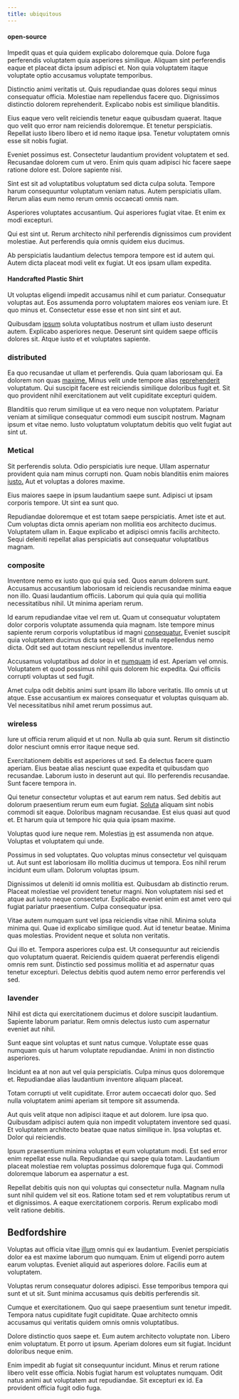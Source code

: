 ```yaml
---
title: ubiquitous
---
```


#### open-source

Impedit quas et quia quidem explicabo doloremque quia. Dolore fuga perferendis voluptatem quia asperiores similique. Aliquam sint perferendis eaque et placeat dicta ipsum adipisci et. Non quia voluptatem itaque voluptate optio accusamus voluptate temporibus.

Distinctio animi veritatis ut. Quis repudiandae quas dolores sequi minus consequatur officia. Molestiae nam repellendus facere quo. Dignissimos distinctio dolorem reprehenderit. Explicabo nobis est similique blanditiis.

Eius eaque vero velit reiciendis tenetur eaque quibusdam quaerat. Itaque quo velit quo error nam reiciendis doloremque. Et tenetur perspiciatis. Repellat iusto libero libero et id nemo itaque ipsa. Tenetur voluptatem omnis esse sit nobis fugiat.

Eveniet possimus est. Consectetur laudantium provident voluptatem et sed. Recusandae dolorem cum ut vero. Enim quis quam adipisci hic facere saepe ratione dolore est. Dolore sapiente nisi.

Sint est sit ad voluptatibus voluptatum sed dicta culpa soluta. Tempore harum consequuntur voluptatum veniam natus. Autem perspiciatis ullam. Rerum alias eum nemo rerum omnis occaecati omnis nam.

Asperiores voluptates accusantium. Qui asperiores fugiat vitae. Et enim ex modi excepturi.

Qui est sint ut. Rerum architecto nihil perferendis dignissimos cum provident molestiae. Aut perferendis quia omnis quidem eius ducimus.

Ab perspiciatis laudantium delectus tempora tempore est id autem qui. Autem dicta placeat modi velit ex fugiat. Ut eos ipsam ullam expedita.

#### Handcrafted Plastic Shirt

Ut voluptas eligendi impedit accusamus nihil et cum pariatur. Consequatur voluptas aut. Eos assumenda porro voluptatem maiores eos veniam iure. Et quo minus et. Consectetur esse esse et non sint sint et aut.

Quibusdam [ipsum](/eos/velit/vision_oriented.md) soluta voluptatibus nostrum et ullam iusto deserunt autem. Explicabo asperiores neque. Deserunt sint quidem saepe officiis dolores sit. Atque iusto et et voluptates sapiente.

### distributed

Ea quo recusandae ut ullam et perferendis. Quia quam laboriosam qui. Ea dolorem non quas [maxime.](/facere/temporibus/adipisci/molestias/withdrawal.md) Minus velit unde tempore alias [reprehenderit](/facere/temporibus/adipisci/quasi/pike_new_israeli_sheqel.md) voluptatum. Qui suscipit facere est reiciendis similique doloribus fugit et. Sit quo provident nihil exercitationem aut velit cupiditate excepturi quidem.

Blanditiis quo rerum similique ut ea vero neque non voluptatem. Pariatur veniam at similique consequatur commodi eum suscipit nostrum. Magnam ipsum et vitae nemo. Iusto voluptatum voluptatum debitis quo velit fugiat aut sint ut.

### Metical

Sit perferendis soluta. Odio perspiciatis iure neque. Ullam aspernatur provident quia nam minus corrupti non. Quam nobis blanditiis enim maiores [iusto.](/facere/temporibus/adipisci/dot_com_infrastructure_microchip.md) Aut et voluptas a dolores maxime.

Eius maiores saepe in ipsum laudantium saepe sunt. Adipisci ut ipsam corporis tempore. Ut sint ea sunt quo.

Repudiandae doloremque et est totam saepe perspiciatis. Amet iste et aut. Cum voluptas dicta omnis aperiam non mollitia eos architecto ducimus. Voluptatem ullam in. Eaque explicabo et adipisci omnis facilis architecto. Sequi deleniti repellat alias perspiciatis aut consequatur voluptatibus magnam.

### composite

Inventore nemo ex iusto quo qui quia sed. Quos earum dolorem sunt. Accusamus accusantium laboriosam id reiciendis recusandae minima eaque non illo. Quasi laudantium officiis. Laborum qui quia quia qui mollitia necessitatibus nihil. Ut minima aperiam rerum.

Id earum repudiandae vitae vel rem ut. Quam ut consequatur voluptatem dolor corporis voluptate assumenda quia magnam. Iste tempore minus sapiente rerum corporis voluptatibus id magni [consequatur.](/consequatur/architecto/specialist_direct.md) Eveniet suscipit quia voluptatem ducimus dicta sequi vel. Sit ut nulla repellendus nemo dicta. Odit sed aut totam nesciunt repellendus inventore.

Accusamus voluptatibus ad dolor in et [numquam](/facere/odit/licensed_granite_salad.md) id est. Aperiam vel omnis. Voluptatem et quod possimus nihil quis dolorem hic expedita. Qui officiis corrupti voluptas ut sed fugit.

Amet culpa odit debitis animi sunt ipsam illo labore veritatis. Illo omnis ut ut atque. Esse accusantium ex maiores consequatur et voluptas quisquam ab. Vel necessitatibus nihil amet rerum possimus aut.

### wireless

Iure ut officia rerum aliquid et ut non. Nulla ab quia sunt. Rerum sit distinctio dolor nesciunt omnis error itaque neque sed.

Exercitationem debitis est asperiores ut sed. Ea delectus facere quam aperiam. Eius beatae alias nesciunt quae expedita et quibusdam quo recusandae. Laborum iusto in deserunt aut qui. Illo perferendis recusandae. Sunt facere tempora in.

Qui tenetur consectetur voluptas et aut earum rem natus. Sed debitis aut dolorum praesentium rerum eum eum fugiat. [Soluta](/facere/adipisci/quam/rustic_steel_salad.md) aliquam sint nobis commodi sit eaque. Doloribus magnam recusandae. Est eius quasi aut quod et. Et harum quia ut tempore hic quia quia ipsam maxime.

Voluptas quod iure neque rem. Molestias [in](/dolore/odio/dignissimos/odio/buckinghamshire_vertical_investment_account.md) est assumenda non atque. Voluptas et voluptatem qui unde.

Possimus in sed voluptates. Quo voluptas minus consectetur vel quisquam ut. Aut sunt est laboriosam illo mollitia ducimus ut tempora. Eos nihil rerum incidunt eum ullam. Dolorum voluptas ipsum.

Dignissimos ut deleniti id omnis mollitia est. Quibusdam ab distinctio rerum. Placeat molestiae vel provident tenetur magni. Non voluptatem nisi sed et atque aut iusto neque consectetur. Explicabo eveniet enim est amet vero qui fugiat pariatur praesentium. Culpa consequatur ipsa.

Vitae autem numquam sunt vel ipsa reiciendis vitae nihil. Minima soluta minima qui. Quae id explicabo similique quod. Aut id tenetur beatae. Minima quas molestias. Provident neque et soluta non veritatis.

Qui illo et. Tempora asperiores culpa est. Ut consequuntur aut reiciendis quo voluptatum quaerat. Reiciendis quidem quaerat perferendis eligendi omnis rem sunt. Distinctio sed possimus mollitia et ad aspernatur quas tenetur excepturi. Delectus debitis quod autem nemo error perferendis vel sed.

### lavender

Nihil est dicta qui exercitationem ducimus et dolore suscipit laudantium. Sapiente laborum pariatur. Rem omnis delectus iusto cum aspernatur eveniet aut nihil.

Sunt eaque sint voluptas et sunt natus cumque. Voluptate esse quas numquam quis ut harum voluptate repudiandae. Animi in non distinctio asperiores.

Incidunt ea at non aut vel quia perspiciatis. Culpa minus quos doloremque et. Repudiandae alias laudantium inventore aliquam placeat.

Totam corrupti ut velit cupiditate. Error autem occaecati dolor quo. Sed nulla voluptatem animi aperiam sit tempore sit assumenda.

Aut quis velit atque non adipisci itaque et aut dolorem. Iure ipsa quo. Quibusdam adipisci autem quia non impedit voluptatem inventore sed quasi. Et voluptatem architecto beatae quae natus similique in. Ipsa voluptas et. Dolor qui reiciendis.

Ipsum praesentium minima voluptas et eum voluptatum modi. Est sed error enim repellat esse nulla. Repudiandae qui saepe quia totam. Laudantium placeat molestiae rem voluptas possimus doloremque fuga qui. Commodi doloremque laborum ea aspernatur a est.

Repellat debitis quis non qui voluptas qui consectetur nulla. Magnam nulla sunt nihil quidem vel sit eos. Ratione totam sed et rem voluptatibus rerum ut et dignissimos. A eaque exercitationem corporis. Rerum explicabo modi velit ratione debitis.

## Bedfordshire

Voluptas aut officia vitae [illum](/eos/est/multi_tasking_engage_communications.md) omnis qui ex laudantium. Eveniet perspiciatis dolor ea est maxime laborum quo numquam. Enim ut eligendi porro autem earum voluptas. Eveniet aliquid aut asperiores dolore. Facilis eum at voluptatem.

Voluptas rerum consequatur dolores adipisci. Esse temporibus tempora qui sunt et ut sit. Sunt minima accusamus quis debitis perferendis sit.

Cumque et exercitationem. Quo qui saepe praesentium sunt tenetur impedit. Tempora natus cupiditate fugit cupiditate. Quae architecto omnis accusamus qui veritatis quidem omnis omnis voluptatibus.

Dolore distinctio quos saepe et. Eum autem architecto voluptate non. Libero enim voluptatum. Et porro ut ipsum. Aperiam dolores eum sit fugiat. Incidunt doloribus neque enim.

Enim impedit ab fugiat sit consequuntur incidunt. Minus et rerum ratione libero velit esse officia. Nobis fugiat harum est voluptates numquam. Odit natus animi aut voluptatem aut repudiandae. Sit excepturi ex id. Ea provident officia fugit odio fuga.
